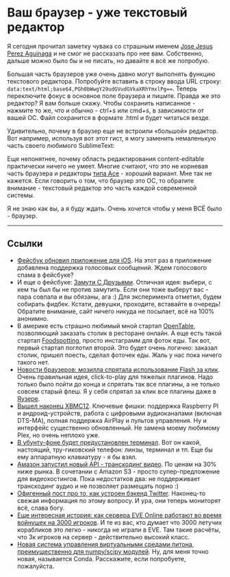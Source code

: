 # Ваш браузер - уже текстовый редактор

Я сегодня прочитал заметку чувака со страшным именем [Jose Jesus Perez Aguinaga](https://coderwall.com/p/lhsrcq) и не смог не рассказать про нее вам. Собственно, дальше можно было бы и не писать, но давайте я всё же попробую.

Большая часть браузеров уже очень давно могут выполнять функцию текстового редактора. Попробуйте вставить в строку ввода URL строку: `data:text/html;base64,PGh0bWwgY29udGVudGVkaXRhYmxlPg==`. Теперь переключите фокус в основное поле браузера и пишите. Правда же это редактор? Я вам больше скажу. Чтобы сохранить написанное - нажмите то же, что и обычно - ctrl+s или cmd+s, в зависимости от вашей ОС. Файл сохранится в формате .html и будет читаться везде.

Удивительно, почему в браузер еще не встроили «большой» редактор. Вот например, используя вот этот гист, я могу заменить  немаленькую часть своего любимого SublimeText:

<script src="https://gist.github.com/4670615.js"></script>

Еще непонятнее, почему область редактирования content-editable практически ничего не умеет. Многие считают, что это не корневая часть браузера и редакторы [типа Ace](http://ace.ajax.org/#nav=about) - хороший вариант. Мне так не кажется. Если говорить о том, что браузер это ОС, то обратите внимание - текстовый редактор это часть каждой современной системы.

Я не знаю как вы, а я буду ждать. Очень хочется чтобы у меня ВСЁ было - браузер.

- - - -

## Ссылки

* [Фейсбук обновил приложение для iOS](http://techcrunch.com/2013/01/29/facebook-updates-ios-app-with-voice-messages-video-recording-and-sharing/). На этот раз в приложение добавлена поддержка голосовых сообщений. Ждем голосового спама в фейсбуке?
* И еще о фейсбуке: [Замути С Друзьями](http://bangwithfriends.com/). Отличная идея: выбери, с кем ты был бы не против замутить. Если они тоже выберут вас - пара совпала и вы обязаны, ага :) Для эксперимента отметил, будем собирать фидбек. Кстати, девушки, проходите, вставайте в очередь! Обратите внимание, сайт ничего никуда не посылает, всё на 100% анонимно.
* В америке есть страшно любимый мной стартап [OpenTable](http://opentable.com), позволяющий заказать столик в ресторане онлайн. А еще есть такой стартап [Foodspotting](http://foodspotting.com), просто инстаграмм для фоток еды. Так вот, первый стартап поглотил второй. Это будет очень логично: заказал столик, пришел поесть, сделал фоточек еды. Жаль у нас пока ничего такого нет.
* [Новости браузеров: мозилла спрятала использование Flash за клик](http://thenextweb.com/apps/2013/01/29/mozilla-to-enable-click-to-play-for-all-firefox-plugins-by-default-except-the-latest-flash-version/). Очень правильная идея, click-to-play для тяжелых плагинов. Надо только было пойти до конца и спрятать так все плагины, а не только совсем старый флеш. Я у себя спрятал за клик все плагины даже в [Яузере](http://browser.yandex.ru/).
* [Вышел наконец XBMC12](http://www.webupd8.org/2013/01/xbmc-120-frodo-stable-released-use-it.html). Ключевые фишки: поддержка Raspberry PI и андроид-устройств, работа с цифровыми аудиоканалами (включая DTS-MA), полная поддержка AirPlay и пультов управления. Ну и интерфейс существенно обновленный. Не замена моему любимому Plex, но очень неплохо уже.
* [В убунту-фоне будет предустановлен терминал](http://arstechnica.com/gadgets/2013/01/ubuntu-phones-to-come-with-a-terminal-prepare-your-command-line-skills/). Вот он какой, настоящий, тру-гиковский телефон: линзы, терминал и тп. Еще бы ему аппаратную клавиатуру - я бы взял.
* [Амазон запустил новый API - транскодинг видео](https://aws.amazon.com/elastictranscoder/). По ценам на 30% ниже рынка. В сочетании с Amazon S3 - просто супер-предложение для видеохостингов. Пока недостатков два: не поддерживает транскодинг аудио и не позволяет размещать порно :)
* [Офигенный пост про то, как устроен бэкенд Twitter](http://engineering.twitter.com/2013/01/braindump.html). Наконец-то свежая информация по этому вопросу. И ура, они теперь мониторят всё, слава богу.
* [Еще интересная история: как сервера EVE Online работают во время войнушек на 3000 игроков](http://penny-arcade.com/report/editorial-article/planning-for-war-how-the-eve-online-servers-deal-with-a-3000-person-battle). И те из вас, кто думает что 3000 летучих корабликов это легко - никогда не играли в EVE. Там такие расчёты, что 3к игроков на сервер - действительно высокий класс.
* [Новая система управления виртуальными средами питона, преимущественно для numpy/scipy модулей](http://continuum.io/blog/conda). Ну, для меня точно новая, называется Conda. Расскажите, если попробуете, пожалуйста.
